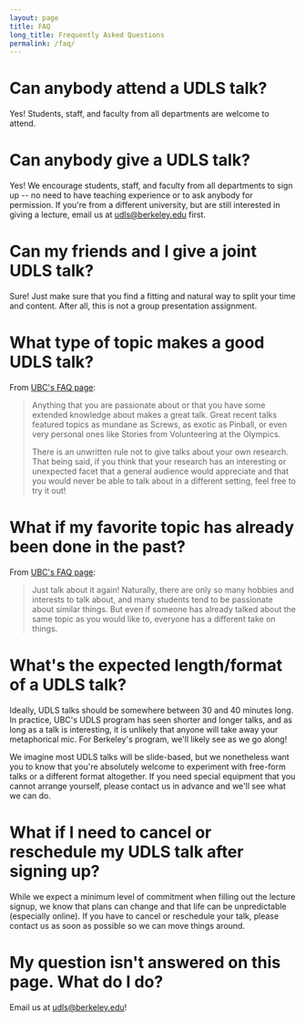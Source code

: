 ```yaml
---
layout: page
title: FAQ
long_title: Frequently Asked Questions
permalink: /faq/
---
```


# Can anybody attend a UDLS talk?

Yes! Students, staff, and faculty from all departments are welcome to attend.

# Can anybody give a UDLS talk?

Yes! We encourage students, staff, and faculty from all departments to sign up
-- no need to have teaching experience or to ask anybody for permission. If
you're from a different university, but are still interested in giving a lecture,
email us at [udls@berkeley.edu](mailto:udls@berkeley.edu) first.

# Can my friends and I give a joint UDLS talk?

Sure! Just make sure that you find a fitting and natural way to split your time
and content. After all, this is not a group presentation assignment.

# What type of topic makes a good UDLS talk?

From [UBC's FAQ page](https://www.cs.ubc.ca/~udls/faq.html):

> Anything that you are passionate about or that you have some extended knowledge
> about makes a great talk. Great recent talks featured topics as mundane as Screws,
> as exotic as Pinball, or even very personal ones like Stories from Volunteering at
> the Olympics.
> 
> There is an unwritten rule not to give talks about your own research. That being
> said, if you think that your research has an interesting or unexpected facet that
> a general audience would appreciate and that you would never be able to talk about
> in a different setting, feel free to try it out!

# What if my favorite topic has already been done in the past?

From [UBC's FAQ page](https://www.cs.ubc.ca/~udls/faq.html):

> Just talk about it again! Naturally, there are only so many hobbies and interests
> to talk about, and many students tend to be passionate about similar things. But
> even if someone has already talked about the same topic as you would like to,
> everyone has a different take on things.

# What's the expected length/format of a UDLS talk?

Ideally, UDLS talks should be somewhere between 30 and 40 minutes long. In practice,
UBC's UDLS program has seen shorter and longer talks, and as long as a talk is
interesting, it is unlikely that anyone will take away your metaphorical mic. For
Berkeley's program, we'll likely see as we go along!

We imagine most UDLS talks will be slide-based, but we nonetheless want you to know
that you're absolutely welcome to experiment with free-form talks or a different
format altogether. If you need special equipment that you cannot arrange yourself,
please contact us in advance and we'll see what we can do.

# What if I need to cancel or reschedule my UDLS talk after signing up?

While we expect a minimum level of commitment when filling out the lecture signup,
we know that plans can change and that life can be unpredictable (especially online).
If you have to cancel or reschedule your talk, please contact us as soon as possible
so we can move things around.

# My question isn't answered on this page. What do I do?

Email us at [udls@berkeley.edu](mailto:udls@berkeley.edu)!
